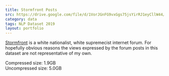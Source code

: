 ```yaml
---
title: Stormfront Posts
src: https://drive.google.com/file/d/1VorJGnFG9vxGgs75jsYirRJ1eyCllW44/view?usp=sharing
category: data
tags: NLP Dataset 2019
layout: portfolio
---
```


[Stormfront](https://en.wikipedia.org/wiki/Stormfront_(website)) is a white nationalist, white supremecist internet forum.
For hopefully obvious reasons the views expressed by the forum posts in
this dataset are not representative of my own.

Compressed size: 1.9GB
<br>Uncompressed size: 5.0GB